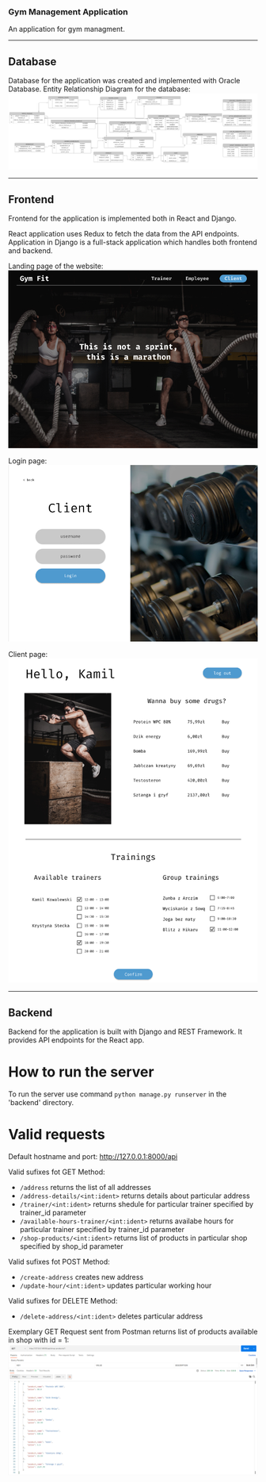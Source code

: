 ### Gym Management Application
An application for gym managment.

---
## Database
Database for the application was created and implemented with Oracle Database.
Entity Relationship Diagram for the database:
![Database ER diagram (crow's foot).png](https://github.com/ArturRejment/gym-app/blob/main/Database/Database%20ER%20diagram%20(crow's%20foot).png?raw=true)


---
## Frontend
Frontend for the application is implemented both in React and Django.

React application uses Redux to fetch the data from the API endpoints.
Application in Django is a full-stack application which handles both frontend and backend.

Landing page of the website:
![landing.png](https://github.com/ArturRejment/gym-app/blob/main/Pics/landing.png?raw=true)

Login page:
![login.png](https://github.com/ArturRejment/gym-app/blob/main/Pics/login.png?raw=true)

Client page:
![client.png](https://github.com/ArturRejment/gym-app/blob/main/Pics/client.png?raw=true)

---
## Backend
Backend for the application is built with Django and REST Framework. It provides API endpoints for the React app.

# How to run the server
To run the server use command `python manage.py runserver` in the 'backend' directory.

# Valid requests

Default hostname and port: http://127.0.0.1:8000/api

Valid sufixes fot GET Method:

- `/address` returns the list of all addresses
- `/address-details/<int:ident>` returns details about particular address
- `/trainer/<int:ident>` returns shedule for particular trainer specified by trainer_id parameter
- `/available-hours-trainer/<int:ident>` returns availabe hours for particular trainer specified by trainer_id parameter
- `/shop-products/<int:ident>` returns list of products in particular shop specified by shop_id parameter

Valid sufixes fot POST Method:

- `/create-address` creates new address
- `/update-hour/<int:ident>` updates particular working hour

Valid sufixes for DELETE Method:

- `/delete-address/<int:ident>` deletes particular address

Exemplary GET Request sent from Postman returns list of products available in shop with id = 1:
![postman.png](https://github.com/ArturRejment/gym-app/blob/main/Pics/postman.png?raw=true)
